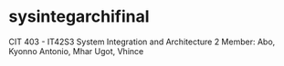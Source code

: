 # sysintegarchifinal
CIT 403 - IT42S3 System Integration and Architecture 2 
Member: Abo, Kyonno
        Antonio, Mhar
        Ugot, Vhince
